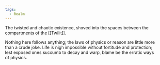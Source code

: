 ```yaml
---
tags:
  - Realm
---
```


The twisted and chaotic existence, shoved into the spaces between the compartments of the [[Twilit]]. 

Nothing here follows anything; the laws of physics or reason are little more than a crude joke. 
Life is nigh impossible without fortitude and protection; lest exposed ones succumb to decay and warp, blame be the erratic ways of physics. 
